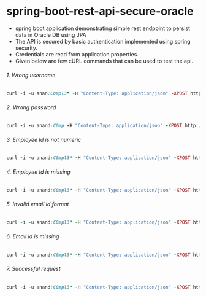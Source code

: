 # spring-boot-rest-api-secure-oracle
- spring boot application demonstrating simple rest endpoint to persist data in Oracle DB using JPA
- The API is secured by basic authentication implemented using spring security.
- Credentials are read from application.properties.
- Given below are few cURL commands that can be used to test the api.

###### 1. Wrong username
```ruby
curl -i -u anan:C0mpl3* -H "Content-Type: application/json" -XPOST http://localhost:8080/employee-service/api/v1/journal/employees -d "{\"employeeId\":\"2222\",\"firstName\":\"Anand1\",\"lastName\":\"Technical1\",\"email\":\"anand.technical@test.com\",\"dob\":\"02-02-1981\",\"phNumber\":\"222-331\"}"
```

###### 2. Wrong password
```ruby
curl -i -u anand:C0mp -H "Content-Type: application/json" -XPOST http://localhost:8080/employee-service/api/v1/journal/employees -d "{\"employeeId\":\"2222\",\"firstName\":\"Anand1\",\"lastName\":\"Technical1\",\"email\":\"anand.technical@test.com\",\"dob\":\"02-02-1981\",\"phNumber\":\"222-331\"}"
```

###### 3. Employee Id is not numeric
```ruby
curl -i -u anand:C0mpl3* -H "Content-Type: application/json" -XPOST http://localhost:8080/employee-service/api/v1/journal/employees -d "{\"employeeId\":\"22a22\",\"firstName\":\"Anand1\",\"lastName\":\"Technical1\",\"email\":\"anand.technical@test.com\",\"dob\":\"02-02-1981\",\"phNumber\":\"222-331\"}"
```

###### 4. Employee Id is missing
```ruby
curl -i -u anand:C0mpl3* -H "Content-Type: application/json" -XPOST http://localhost:8080/employee-service/api/v1/journal/employees -d "{\"firstName\":\"Anand1\",\"lastName\":\"Technical1\",\"email\":\"anand.technical@test.com\",\"dob\":\"02-02-1981\",\"phNumber\":\"222-331\"}"
```

###### 5. Invalid email id format
```ruby
curl -i -u anand:C0mpl3* -H "Content-Type: application/json" -XPOST http://localhost:8080/employee-service/api/v1/journal/employees -d "{\"employeeId\":\"2222\",\"firstName\":\"Anand1\",\"lastName\":\"Technical1\",\"email\":\"anand.technical\",\"dob\":\"02-02-1981\",\"phNumber\":\"222-331\"}"
```

###### 6. Email id is missing
```ruby
curl -i -u anand:C0mpl3* -H "Content-Type: application/json" -XPOST http://localhost:8080/employee-service/api/v1/journal/employees -d "{\"employeeId\":\"2222\",\"firstName\":\"Anand1\",\"lastName\":\"Technical1\",\"dob\":\"02-02-1981\",\"phNumber\":\"222-331\"}"
```

###### 7. Successful request
```ruby
curl -i -u anand:C0mpl3* -H "Content-Type: application/json" -XPOST http://localhost:8080/employee-service/api/v1/journal/employees -d "{\"employeeId\":\"3333\",\"firstName\":\"Anand1\",\"lastName\":\"Technical1\",\"email\":\"anand.technical@test.com\",\"dob\":\"02-02-1981\",\"phNumber\":\"222-331\"}"
```

